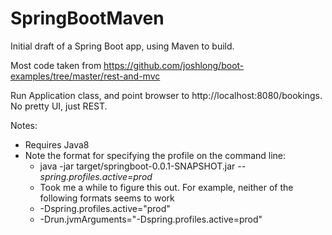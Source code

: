 SpringBootMaven
===============
Initial draft of a Spring Boot app, using Maven to build.

Most code taken from https://github.com/joshlong/boot-examples/tree/master/rest-and-mvc

Run Application class, and point browser to http://localhost:8080/bookings. No pretty UI, just REST.

Notes:
* Requires Java8
* Note the format for specifying the profile on the command line:
  * java -jar target/springboot-0.0.1-SNAPSHOT.jar *--spring.profiles.active=prod*
  * Took me a while to figure this out. For example, neither of the following formats seems to work
  *  -Dspring.profiles.active="prod"
  *  -Drun.jvmArguments="-Dspring.profiles.active=prod"
